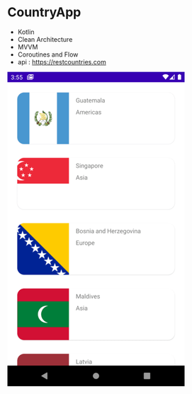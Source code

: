 # CountryApp


- Kotlin 
- Clean Architecture
- MVVM
- Coroutines and Flow
- api : https://restcountries.com


![screenshot](https://github.com/abdulkadirgun/CountriesAppXml/blob/master/Screenshot.png?raw=true)

